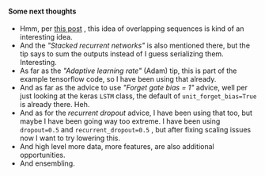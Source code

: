 
#### Some next thoughts
* Hmm, per [this post](https://danijar.com/tips-for-training-recurrent-neural-networks/) , this idea of overlapping sequences is kind of an interesting idea. 
* And the _"Stacked recurrent networks"_ is also mentioned there, but the tip says to sum the outputs instead of I guess serializing them. Interesting. 
* As far as the _"Adaptive learning rate"_ (Adam) tip, this is part of the example tensorflow code, so I have been using that already.
* And as far as the advice to use _"Forget gate bias = 1"_ advice, well per just looking at the keras `LSTM` class,  the default of `unit_forget_bias=True` is already there. Heh.
* And as for the _recurrent dropout_ advice, I have been using that too, but maybe I have been going way too extreme. I have been using `dropout=0.5` and `recurrent_dropout=0.5` , but after fixing scaling issues now I want to try lowering this.
* And high level more data, more features, are also additional opportunities.
* And ensembling.
